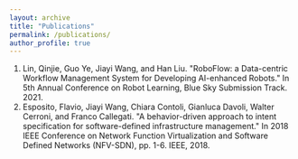 ```yaml
---
layout: archive
title: "Publications"
permalink: /publications/
author_profile: true
---
```


<!-- Conference Papers:
--- -->
1. Lin, Qinjie, Guo Ye, Jiayi Wang, and Han Liu. "RoboFlow: a Data-centric Workflow Management System for Developing AI-enhanced Robots." In 5th Annual Conference on Robot Learning, Blue Sky Submission Track. 2021.
2. Esposito, Flavio, Jiayi Wang, Chiara Contoli, Gianluca Davoli, Walter Cerroni, and Franco Callegati. "A behavior-driven approach to intent specification for software-defined infrastructure management." In 2018 IEEE Conference on Network Function Virtualization and Software Defined Networks (NFV-SDN), pp. 1-6. IEEE, 2018.
